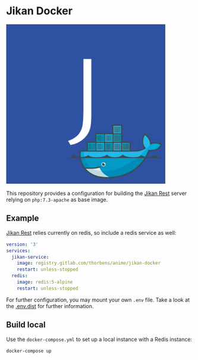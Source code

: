 # Jikan Docker

![Jikan Docker](./docs/logo.png)

This repository provides a configuration for building the
[Jikan Rest](https://github.com/jikan-me/jikan-rest) server relying on
`php:7.3-apache` as base image.

## Example

[Jikan Rest](https://github.com/jikan-me/jikan-rest) relies currently on redis,
so include a redis service as well:

```yaml
version: '3'
services:
  jikan-service:
    image: registry.gitlab.com/thorbens/anime/jikan-docker
    restart: unless-stopped
  redis:
    image: redis:5-alpine
    restart: unless-stopped
```

For further configuration, you may mount your own `.env` file.
Take a look at the [.env.dist](https://github.com/jikan-me/jikan-rest/blob/master/.env.dist) for further information. 

## Build local

Use the `docker-compose.yml` to set up a local instance with a Redis instance:

```shell script
docker-compose up
```

